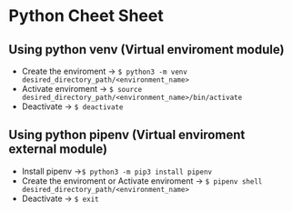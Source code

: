 # Python Cheet Sheet



## Using python venv (Virtual enviroment module)
* Create the enviroment -> `$ python3 -m venv desired_directory_path/<environment_name>`
* Activate enviroment -> `$ source  desired_directory_path/<environment_name>/bin/activate`
* Deactivate -> `$ deactivate`

## Using python pipenv (Virtual enviroment external module)
* Install pipenv ->`$ python3 -m pip3 install pipenv`
* Create the enviroment or Activate enviroment -> `$ pipenv shell desired_directory_path/<environment_name>`
* Deactivate -> `$ exit`
